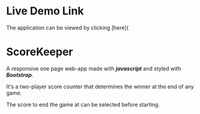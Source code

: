 # Live Demo Link
The application can be viewed by clicking [here](

# ScoreKeeper
A responsive one page web-app made with **_javascript_** and styled with **_Bootstrap_**.

It's a two-player score counter that determines the winner at the end of any game.

The score to end the game at can be selected before starting.
